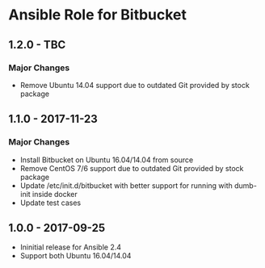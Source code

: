 Ansible Role for Bitbucket
==========================

1.2.0 - TBC
-----------

### Major Changes

-   Remove Ubuntu 14.04 support due to outdated Git provided by stock package

1.1.0 - 2017-11-23
------------------

### Major Changes

-   Install Bitbucket on Ubuntu 16.04/14.04 from source
-   Remove CentOS 7/6 support due to outdated Git provided by stock package
-   Update /etc/init.d/bitbucket with better support for running with dumb-init inside docker
-   Update test cases

1.0.0 - 2017-09-25
------------------

-   Ininitial release for Ansible 2.4
-   Support both Ubuntu 16.04/14.04

